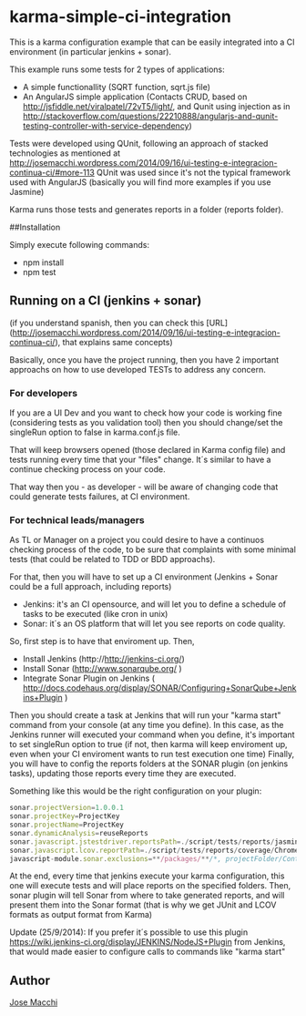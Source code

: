 karma-simple-ci-integration
===========================

This is a karma configuration example that can be easily integrated into a CI environment (in particular jenkins + sonar).

This example runs some tests for 2 types of applications:

- A simple functionallity (SQRT function, sqrt.js file)
- An AngularJS simple application (Contacts CRUD, based on http://jsfiddle.net/viralpatel/72vT5/light/, and Qunit using injection as in http://stackoverflow.com/questions/22210888/angularjs-and-qunit-testing-controller-with-service-dependency)

Tests were developed using QUnit, following an approach of stacked technologies as mentioned at  http://josemacchi.wordpress.com/2014/09/16/ui-testing-e-integracion-continua-ci/#more-113
QUnit was used since it's not the typical framework used with AngularJS (basically you will find more examples if you use Jasmine)

Karma runs those tests and generates reports in a folder (reports folder).

##Installation

Simply execute following commands:
 
 - npm install 
 - npm test
 
## Running on a CI (jenkins + sonar)
(if you understand spanish, then you can check this [URL] (http://josemacchi.wordpress.com/2014/09/16/ui-testing-e-integracion-continua-ci/), that explains same concepts)

Basically, once you have the project running, then you have 2 important approachs on how to use developed TESTs to address any concern.

### For developers
If you are a UI Dev and you want to check how your code is working fine (considering tests as you validation tool) then you should change/set the singleRun option to false in karma.conf.js file.

That will keep browsers opened (those declared in Karma config file) and tests running every time that your "files" change. 
It´s similar to have a continue checking process on your code.

That way then you - as developer - will be aware of changing code that could generate tests failures, at CI environment.

### For technical leads/managers

As TL or Manager on a project you could desire to have a continuos checking process of the code, to be sure that complaints with some minimal tests (that could be related to TDD or BDD approachs).

For that, then you will have to set up a CI environment (Jenkins + Sonar could be a full approach, including reports)

* Jenkins: it's an CI opensource, and will let you to define a schedule of tasks to be executed (like cron in unix)
* Sonar: it´s an OS platform that will let you see reports on code quality.

So, first step is to have that enviroment up. Then,

- Install Jenkins (http://http://jenkins-ci.org/)
- Install Sonar (http://www.sonarqube.org/ )
- Integrate Sonar Plugin on Jenkins ( http://docs.codehaus.org/display/SONAR/Configuring+SonarQube+Jenkins+Plugin )

Then you should create a task at Jenkins that will run your "karma start" command from your console (at any time you define).
In this case, as the Jenkins runner will executed your command when you define, it's important to set singleRun option to true (if not, then karma will keep enviroment up, even when your CI enviroment wants to run test execution one time)
Finally, you will have to config the reports folders at the SONAR plugin (on jenkins tasks), updating those reports every time they are executed.

Something like this would be the right configuration on your plugin:

```javascript
sonar.projectVersion=1.0.0.1
sonar.projectKey=ProjectKey
sonar.projectName=ProjectKey
sonar.dynamicAnalysis=reuseReports
sonar.javascript.jstestdriver.reportsPath=./script/tests/reports/jasmine
sonar.javascript.lcov.reportPath=./script/tests/reports/coverage/Chrome 35.0.1916 (Windows 7)/lcov.info
javascript-module.sonar.exclusions=**/packages/**/*, projectFolder/Content/**/*
```
 
At the end, every time that jenkins execute your karma configuration, this one will execute tests and will place reports on the specified folders.
Then, sonar plugin will tell Sonar from where to take generated reports, and will present them into the Sonar format (that is why we get JUnit and LCOV formats as output format from Karma)
 
Update (25/9/2014):  If you prefer it´s possible to use this plugin https://wiki.jenkins-ci.org/display/JENKINS/NodeJS+Plugin  from Jenkins, that would made easier to configure calls to commands like "karma start"
 
## Author

[Jose Macchi](https://github.com/jemacchi)



